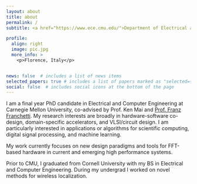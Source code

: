 ```yaml
---
layout: about
title: about
permalink: /
subtitle: <a href="https://www.ece.cmu.edu/">Department of Electrical and Computer Engineering</a> • Carnegie Mellon University

profile:
  align: right
  image: pic.jpg
  more_info: >
    <p>Florence, Italy</p>


news: false  # includes a list of news items
selected_papers: true # includes a list of papers marked as "selected={true}"
social: false  # includes social icons at the bottom of the page
---
```


I am a final year PhD candidate in Electrical and Computer Engineering at Carnegie Mellon University, co-advised by Prof. Ken Mai and [Prof. Franz Franchetti](https://users.ece.cmu.edu/~franzf/).  My research interests are broadly in hardware-software co-design, domain-specific accelerators, and VLSI/circuit design. I am particularly interested in applications or algorithms for scientific computing, digital signal processing, and machine learning. 

My work currently focuses on new design paradigms and tools for FFT-based hardware in current and emerging high performance systems.

Prior to CMU, I graduated from Cornell University with my BS in Electrical and Computer Engineering.  During my undergrad I worked on novel methods for wireless localization. 

